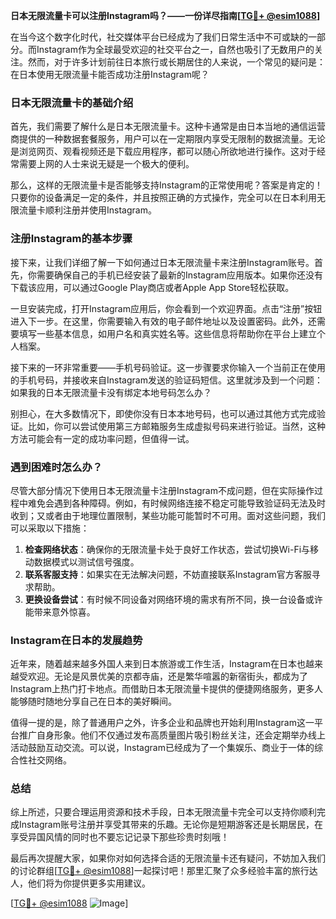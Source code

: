 **日本无限流量卡可以注册Instagram吗？——一份详尽指南[[TG💪+ @esim1088](https://t.me/s/esim1088)]**

在当今这个数字化时代，社交媒体平台已经成为了我们日常生活中不可或缺的一部分。而Instagram作为全球最受欢迎的社交平台之一，自然也吸引了无数用户的关注。然而，对于许多计划前往日本旅行或长期居住的人来说，一个常见的疑问是：在日本使用无限流量卡能否成功注册Instagram呢？

### 日本无限流量卡的基础介绍

首先，我们需要了解什么是日本无限流量卡。这种卡通常是由日本当地的通信运营商提供的一种数据套餐服务，用户可以在一定期限内享受无限制的数据流量。无论是浏览网页、观看视频还是下载应用程序，都可以随心所欲地进行操作。这对于经常需要上网的人士来说无疑是一个极大的便利。

那么，这样的无限流量卡是否能够支持Instagram的正常使用呢？答案是肯定的！只要你的设备满足一定的条件，并且按照正确的方式操作，完全可以在日本利用无限流量卡顺利注册并使用Instagram。

### 注册Instagram的基本步骤

接下来，让我们详细了解一下如何通过日本无限流量卡来注册Instagram账号。首先，你需要确保自己的手机已经安装了最新的Instagram应用版本。如果你还没有下载该应用，可以通过Google Play商店或者Apple App Store轻松获取。

一旦安装完成，打开Instagram应用后，你会看到一个欢迎界面。点击“注册”按钮进入下一步。在这里，你需要输入有效的电子邮件地址以及设置密码。此外，还需要填写一些基本信息，如用户名和真实姓名等。这些信息将帮助你在平台上建立个人档案。

接下来的一环非常重要——手机号码验证。这一步骤要求你输入一个当前正在使用的手机号码，并接收来自Instagram发送的验证码短信。这里就涉及到一个问题：如果我的日本无限流量卡没有绑定本地号码怎么办？

别担心，在大多数情况下，即使你没有日本本地号码，也可以通过其他方式完成验证。比如，你可以尝试使用第三方邮箱服务生成虚拟号码来进行验证。当然，这种方法可能会有一定的成功率问题，但值得一试。

### 遇到困难时怎么办？

尽管大部分情况下使用日本无限流量卡注册Instagram不成问题，但在实际操作过程中难免会遇到各种障碍。例如，有时候网络连接不稳定可能导致验证码无法及时收到；又或者由于地理位置限制，某些功能可能暂时不可用。面对这些问题，我们可以采取以下措施：

1. **检查网络状态**：确保你的无限流量卡处于良好工作状态，尝试切换Wi-Fi与移动数据模式以测试信号强度。
2. **联系客服支持**：如果实在无法解决问题，不妨直接联系Instagram官方客服寻求帮助。
3. **更换设备尝试**：有时候不同设备对网络环境的需求有所不同，换一台设备或许能带来意外惊喜。

### Instagram在日本的发展趋势

近年来，随着越来越多外国人来到日本旅游或工作生活，Instagram在日本也越来越受欢迎。无论是风景优美的京都寺庙，还是繁华喧嚣的新宿街头，都成为了Instagram上热门打卡地点。而借助日本无限流量卡提供的便捷网络服务，更多人能够随时随地分享自己在日本的美好瞬间。

值得一提的是，除了普通用户之外，许多企业和品牌也开始利用Instagram这一平台推广自身形象。他们不仅通过发布高质量图片吸引粉丝关注，还会定期举办线上活动鼓励互动交流。可以说，Instagram已经成为了一个集娱乐、商业于一体的综合性社交网络。

### 总结

综上所述，只要合理运用资源和技术手段，日本无限流量卡完全可以支持你顺利完成Instagram账号注册并享受其带来的乐趣。无论你是短期游客还是长期居民，在享受异国风情的同时也不要忘记记录下那些珍贵时刻哦！

最后再次提醒大家，如果你对如何选择合适的无限流量卡还有疑问，不妨加入我们的讨论群组[[TG💪+ @esim1088](https://t.me/s/esim1088)]一起探讨吧！那里汇聚了众多经验丰富的旅行达人，他们将为你提供更多实用建议。

[[TG💪+ @esim1088](https://t.me/s/esim1088) ![Image](https://i.postimg.cc/4NQfJmqS/Snipaste-2025-05-13-00-14-12.png)]